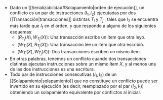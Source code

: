 - Dado un [[Serializabilidad#Solapamiento|orden de ejecución]], un conflicto es un par de instrucciones $(I_1, I_2)$ ejecutadas por dos [[Transacción|transacciones]] distintas $T_i$ y $T_j$ , tales que $I_2$ se encuentra más tarde que $I_1$ en el orden, y que responde a alguno de los siguientes esquemas: 
	- $(R_{T_i} (X), W_{T_j} (X))$: Una transacción escribe un ítem que otra leyó. 
	- $(W_{T_i} (X), R_{T_j} (X))$: Una transacción lee un ítem que otra escribió. 
	- $(W_{T_i} (X), W_{T_j} (X))$: Dos transacciones escriben un mismo ítem. 
- En otras palabras, tenemos un conflicto cuando dos transacciones distintas ejecutan instrucciones sobre un mismo ítem *X*, y al menos una de las dos instrucciones es una escritura. 
- Todo par de instrucciones consecutivas $(I_1, I_2)$ de un [[Solapamiento|solapamiento]] que no constituye un conflicto puede ser invertido en su ejecución (es decir, reemplazado por el par ($I_2, I_1$)) obteniendo un solapamiento equivalente por conflictos al inicial.